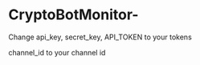 # CryptoBotMonitor-
Change api_key, secret_key, API_TOKEN to your tokens




channel_id to your channel id

